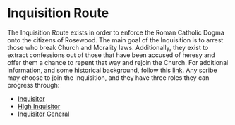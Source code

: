 # Inquisition Route

The Inquisition Route exists in order to enforce the Roman Catholic Dogma onto the citizens of Rosewood. The main goal of the Inquisition is to arrest those who break Church and Morality laws. Additionally, they exist to extract confessions out of those that have been accused of heresy and offer them a chance to repent that way and rejoin the Church. For additional information, and some historical background, follow this [link](https://medievaldiscordrp.com/inquisition/). Any scribe may choose to join the Inquisition, and they have three roles they can progress through:

* [Inquisitor](inquisitor.md)
* [High Inquisitor](high-inquisitor.md)
* [Inquisitor General](inquisitor-general.md)

